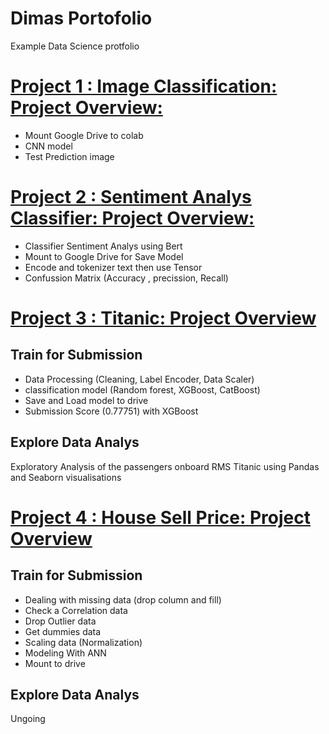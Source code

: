 # Dimas Portofolio
  Example Data Science protfolio
  
# [Project 1 : Image Classification: Project Overview:](https://github.com/terkoizmy/Image-Classification)
* Mount Google Drive to colab
* CNN model
* Test Prediction image

# [Project 2 : Sentiment Analys Classifier: Project Overview:](https://github.com/terkoizmy/TheSocialDilemma)
* Classifier Sentiment Analys using Bert
* Mount to Google Drive for Save Model
* Encode and tokenizer text then use Tensor
* Confussion Matrix (Accuracy , precission, Recall)

#  [Project 3 : Titanic: Project Overview](https://github.com/terkoizmy/Titanic)
## Train for Submission
* Data Processing (Cleaning, Label Encoder, Data Scaler)
* classification model (Random forest, XGBoost, CatBoost)
* Save and Load model to drive
* Submission Score (0.77751) with XGBoost
## Explore Data Analys
  Exploratory Analysis of the passengers onboard RMS Titanic using Pandas and Seaborn visualisations
  
#  [Project 4 : House Sell Price: Project Overview](https://github.com/terkoizmy/House-Price-Sell)
## Train for Submission
* Dealing with missing data (drop column and fill)
* Check a Correlation data
* Drop Outlier data
* Get dummies data 
* Scaling data (Normalization)
* Modeling With ANN
* Mount to drive
## Explore Data Analys
  Ungoing
